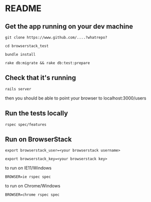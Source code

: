 # README
## Get the app running on your dev machine

`git clone https://www.github.com/....?whatrepo?`

`cd browserstack_test`

`bundle install`

`rake db:migrate && rake db:test:prepare`

## Check that it's running

`rails server`

then you should be able to point your browser to localhost:3000/users

## Run the tests locally

`rspec spec/features`

## Run on BrowserStack

```
export browserstack_user=<your browserstack username>
```
```
export browserstack_key=<your browserstack key>
```

to run on IE11/Windows
```
BROWSER=ie rspec spec
```

to run on Chrome/Windows
```
BROWSER=chrome rspec spec
```
